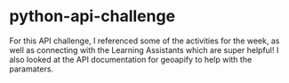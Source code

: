 # python-api-challenge
For this API challenge, I referenced some of the activities for the week, as well as connecting with the Learning Assistants which are super helpful! I also looked at the API documentation for geoapify to help with the paramaters.
